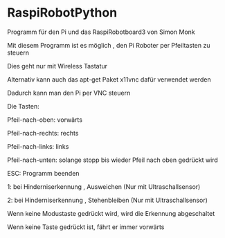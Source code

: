 # RaspiRobotPython
Programm für den Pi und das RaspiRobotboard3 von Simon Monk

Mit diesem Programm ist es möglich , den Pi Roboter per Pfeiltasten zu steuern

Dies geht nur mit Wireless Tastatur

Alternativ kann auch das apt-get Paket x11vnc dafür verwendet werden

Dadurch kann man den Pi per VNC steuern

Die Tasten:

Pfeil-nach-oben: vorwärts

Pfeil-nach-rechts: rechts

Pfeil-nach-links: links

Pfeil-nach-unten: solange stopp bis wieder Pfeil nach oben gedrückt wird

ESC: Programm beenden

1: bei Hinderniserkennung , Ausweichen    (Nur mit Ultraschallsensor)

2: bei Hinderniserkennung , Stehenbleiben (Nur mit Ultraschallsensor)


Wenn keine Modustaste gedrückt wird, wird die Erkennung abgeschaltet

Wenn keine Taste gedrückt ist, fährt er immer vorwärts
